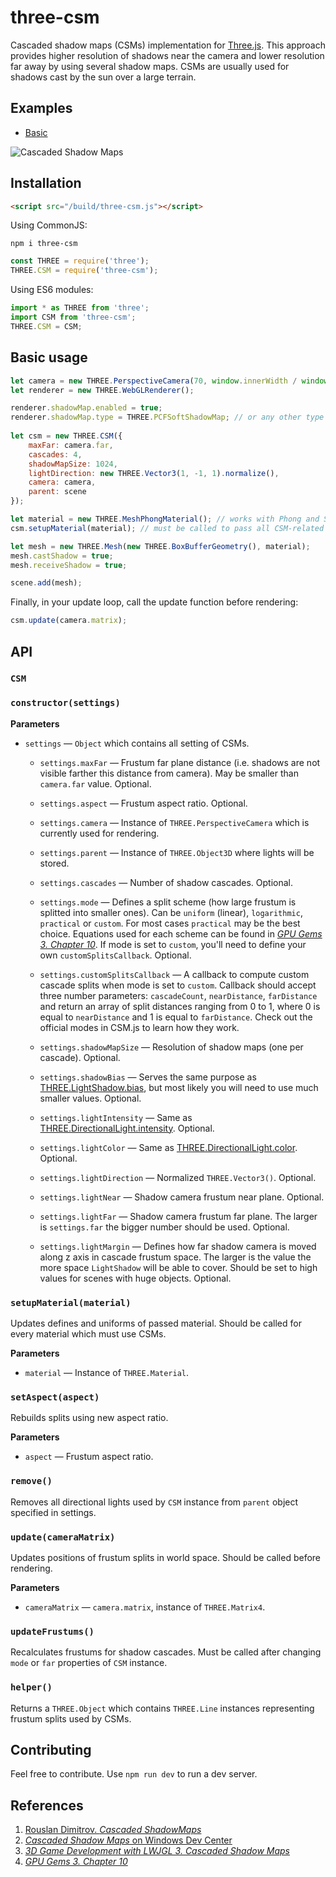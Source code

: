 # three-csm

Cascaded shadow maps (CSMs) implementation for [Three.js](https://threejs.org/). This approach provides higher resolution of shadows near the camera and lower resolution far away by using several shadow maps. CSMs are usually used for shadows cast by the sun over a large terrain.

## Examples

- [Basic](http://strandedkitty.github.io/three-csm/examples/basic/)

![Cascaded Shadow Maps](https://i.imgur.com/YSvYi2g.png)

## Installation

```html
<script src="/build/three-csm.js"></script>
```

Using CommonJS:

```
npm i three-csm
```

```javascript
const THREE = require('three');
THREE.CSM = require('three-csm');
```

Using ES6 modules:

```javascript
import * as THREE from 'three';
import CSM from 'three-csm';
THREE.CSM = CSM;
```

## Basic usage

```javascript
let camera = new THREE.PerspectiveCamera(70, window.innerWidth / window.innerHeight, 0.1, 1000);
let renderer = new THREE.WebGLRenderer();

renderer.shadowMap.enabled = true;
renderer.shadowMap.type = THREE.PCFSoftShadowMap; // or any other type of shadowmap
	
let csm = new THREE.CSM({
	maxFar: camera.far,
	cascades: 4,
	shadowMapSize: 1024,
	lightDirection: new THREE.Vector3(1, -1, 1).normalize(),
	camera: camera,
	parent: scene
});

let material = new THREE.MeshPhongMaterial(); // works with Phong and Standard materials
csm.setupMaterial(material); // must be called to pass all CSM-related uniforms to the shader

let mesh = new THREE.Mesh(new THREE.BoxBufferGeometry(), material);
mesh.castShadow = true;
mesh.receiveShadow = true;

scene.add(mesh);
```

Finally, in your update loop, call the update function before rendering:

```javascript
csm.update(camera.matrix);
```

## API

### `CSM`

### `constructor(settings)`

**Parameters**

- `settings` — `Object` which contains all setting of CSMs.

	- `settings.maxFar` — Frustum far plane distance (i.e. shadows are not visible farther this distance from camera). May be smaller than `camera.far` value. Optional.
	
	- `settings.aspect` — Frustum aspect ratio. Optional.
	
	- `settings.camera` — Instance of `THREE.PerspectiveCamera` which is currently used for rendering.
	
	- `settings.parent` — Instance of `THREE.Object3D` where lights will be stored.
	
	- `settings.cascades` — Number of shadow cascades. Optional.
	
	- `settings.mode` — Defines a split scheme (how large frustum is splitted into smaller ones). Can be `uniform` (linear), `logarithmic`, `practical` or `custom`. For most cases `practical` may be the best choice. Equations used for each scheme can be found in [*GPU Gems 3. Chapter 10*](https://developer.nvidia.com/gpugems/GPUGems3/gpugems3_ch10.html). If mode is set to `custom`, you'll need to define your own `customSplitsCallback`. Optional.

	- `settings.customSplitsCallback` — A callback to compute custom cascade splits when mode is set to `custom`. Callback should accept three number parameters: `cascadeCount`, `nearDistance`, `farDistance` and return an array of split distances ranging from 0 to 1, where 0 is equal to `nearDistance` and 1 is equal to `farDistance`. Check out the official modes in CSM.js to learn how they work.
	
	- `settings.shadowMapSize` — Resolution of shadow maps (one per cascade). Optional.
	
	- `settings.shadowBias` — Serves the same purpose as [THREE.LightShadow.bias](https://threejs.org/docs/#api/en/lights/shadows/LightShadow.bias), but most likely you will need to use much smaller values. Optional.
	
	- `settings.lightIntensity` — Same as [THREE.DirectionalLight.intensity](https://threejs.org/docs/#api/en/lights/DirectionalLight). Optional.

	- `settings.lightColor` — Same as [THREE.DirectionalLight.color](https://threejs.org/docs/#api/en/lights/DirectionalLight). Optional.
	
	- `settings.lightDirection` — Normalized `THREE.Vector3()`. Optional.
	
	- `settings.lightNear` — Shadow camera frustum near plane. Optional.
	
	- `settings.lightFar` — Shadow camera frustum far plane. The larger is `settings.far` the bigger number should be used. Optional.
	
	- `settings.lightMargin` — Defines how far shadow camera is moved along z axis in cascade frustum space. The larger is the value the more space `LightShadow` will be able to cover. Should be set to high values for scenes with huge objects. Optional.


### `setupMaterial(material)`

Updates defines and uniforms of passed material. Should be called for every material which must use CSMs.

**Parameters**

- `material` — Instance of `THREE.Material`.

### `setAspect(aspect)`

Rebuilds splits using new aspect ratio.

**Parameters**

- `aspect` — Frustum aspect ratio.

### `remove()`

Removes all directional lights used by `CSM` instance from `parent` object specified in settings.

### `update(cameraMatrix)`

Updates positions of frustum splits in world space. Should be called before rendering.

**Parameters**

- `cameraMatrix` — `camera.matrix`, instance of `THREE.Matrix4`.

### `updateFrustums()`

Recalculates frustums for shadow cascades. Must be called after changing `mode` or `far` properties of `CSM` instance.

### `helper()`

Returns a `THREE.Object` which contains `THREE.Line` instances representing frustum splits used by CSMs.

## Contributing

Feel free to contribute. Use `npm run dev` to run a dev server.

## References

1. [Rouslan Dimitrov. *Cascaded ShadowMaps*](https://developer.download.nvidia.com/SDK/10.5/opengl/src/cascaded_shadow_maps/doc/cascaded_shadow_maps.pdf)
2. [*Cascaded Shadow Maps* on Windows Dev Center](https://docs.microsoft.com/en-us/windows/win32/dxtecharts/cascaded-shadow-maps)
3. [*3D Game Development with LWJGL 3. Cascaded Shadow Maps*](https://ahbejarano.gitbook.io/lwjglgamedev/chapter26)
4. [*GPU Gems 3. Chapter 10*](https://developer.nvidia.com/gpugems/GPUGems3/gpugems3_ch10.html)
